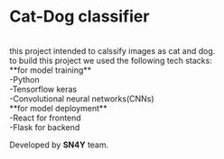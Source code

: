 # Cat-Dog classifier <br>
<br>
this project intended to calssify images as cat and dog.<br>
to build this project we used the following tech stacks:<br>
  **for model training**<br>
    -Python<br>
    -Tensorflow keras <br>
    -Convolutional neural networks(CNNs) <br>
  **for model deployment**<br>
     -React for frontend<br>
     -Flask for backend<br>




Developed by **SN4Y** team.
    
